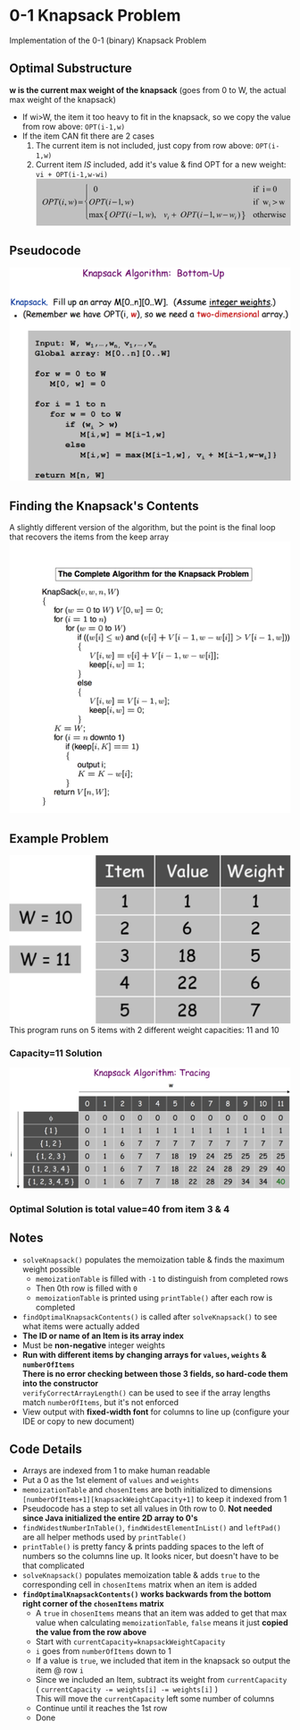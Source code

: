 # 0-1 Knapsack Problem
Implementation of the 0-1 (binary) Knapsack Problem

## Optimal Substructure
**w is the current max weight of the knapsack** (goes from 0 to W, the actual max weight of the knapsack)  
- If wi>W, the item it too heavy to fit in the knapsack, so we copy the value from row above: `OPT(i-1,w)`
- If the item CAN fit there are 2 cases
  1. The current item is not included, just copy from row above: `OPT(i-1,w)`
  2. Current item *IS* included, add it's value & find OPT for a new weight: `vi + OPT(i-1,w-wi)`
![](pictures/optimal-substructure.png)

## Pseudocode
![](pictures/pseudocode.png)

## Finding the Knapsack's Contents
A slightly different version of the algorithm, but the point is the final loop that recovers the items from the keep array
![](pictures/knapsack-pseudocode-backtrack.png)

## Example Problem
![](pictures/items.png)
This program runs on 5 items with 2 different weight capacities: 11 and 10

### Capacity=11 Solution
![](pictures/w%3D11-table.png)
### Optimal Solution is total value=40 from item 3 & 4


## Notes
- `solveKnapsack()` populates the memoization table & finds the maximum weight possible
  - `memoizationTable` is filled with `-1` to distinguish from completed rows
  - Then 0th row is filled with `0`
  - `memoizationTable` is printed using `printTable()` after each row is completed
- `findOptimalKnapsackContents()` is called after `solveKnapsack()` to see what items were actually added
- **The ID or name of an Item is its array index**
- Must be **non-negative** integer weights
- **Run with different items by changing arrays for `values`, `weights` & `numberOfItems`  
There is no error checking between those 3 fields, so hard-code them into the constructor**  
`verifyCorrectArrayLength()` can be used to see if the array lengths match `numberOfItems`, but it's not enforced
- View output with **fixed-width font** for columns to line up (configure your IDE or copy to new document)

## Code Details
- Arrays are indexed from 1 to make human readable
- Put a 0 as the 1st element of `values` and `weights`
- `memoizationTable` and `chosenItems` are both initialized to dimensions `[numberOfItems+1][knapsackWeightCapacity+1]` to keep it indexed from 1
- Pseudocode has a step to set all values in 0th row to 0. **Not needed since Java initialized the entire 2D array to 0's**
- `findWidestNumberInTable()`, `findWidestElementInList()` and `leftPad()` are all helper methods used by `printTable()`
- `printTable()` is pretty fancy & prints padding spaces to the left of numbers so the columns line up. It looks nicer, but doesn't have to be that complicated
- `solveKnapsack()` populates memoization table & adds `true` to the corresponding cell in `chosenItems` matrix when an item is added
- **`findOptimalKnapsackContents()` works backwards from the bottom right corner of the `chosenItems` matrix**
  - A `true` in `chosenItems` means that an item was added to get that max value when calculating `memoizationTable`, `false` means it just **copied the value from the row above**
  - Start with `currentCapacity=knapsackWeightCapacity`
  - `i` goes from `numberOfItems` down to 1
  - If a value is `true`, we included that item in the knapsack so output the item @ row `i`
  - Since we included an Item, subtract its weight from `currentCapacity` ( `currentCapacity -= weights[i] -= weights[i]` )  
  This will move the `currentCapacity` left some number of columns
  - Continue until it reaches the 1st row
  - Done
